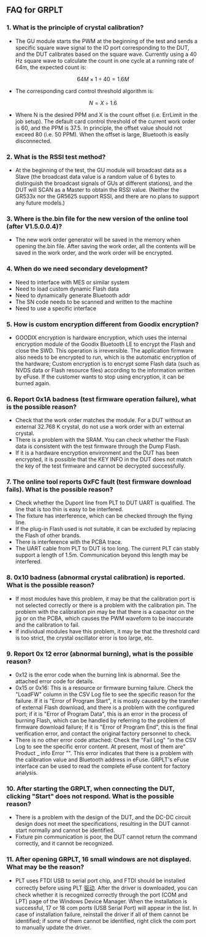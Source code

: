 ## FAQ for GRPLT


### 1. What is the principle of crystal calibration?
- The GU module starts the PWM at the beginning of the test and sends a specific square wave signal to the IO port corresponding to the DUT, and the DUT calibrates based on the square wave. Currently using a 40 Hz square wave to calculate the count in one cycle at a running rate of 64m, the expected count is:
  
$$
64M \times 1 \div 40 = 1.6M
$$

-   The corresponding card control threshold algorithm is:

$$
N = X \div 1.6
$$

-   Where N is the desired PPM and X is the count offset (i.e. ErrLimit in the job setup). The default card control threshold of the current work order is 60, and the PPM is 37.5. In principle, the offset value should not exceed 80 (i.e. 50 PPM). When the offset is large, Bluetooth is easily disconnected.

### 2. What is the RSSI test method?

- At the beginning of the test, the GU module will broadcast data as a Slave (the broadcast data value is a random value of 6 bytes to distinguish the broadcast signals of GUs at different stations), and the DUT will SCAN as a Master to obtain the RSSI value. (Neither the GR533x nor the GR5625 support RSSI, and there are no plans to support any future models.)

### 3. Where is the.bin file for the new version of the online tool (after V1.5.0.0.4)?

- The new work order generator will be saved in the memory when opening the.bin file. After saving the work order, all the contents will be saved in the work order, and the work order will be encrypted.

### 4. When do we need secondary development?

- Need to interface with MES or similar system
- Need to load custom dynamic Flash data
- Need to dynamically generate Bluetooth addr
- The SN code needs to be scanned and written to the machine
- Need to use a specific interface

### 5. How is custom encryption different from Goodix encryption?

- GOODIX encryption is hardware encryption, which uses the internal encryption module of the Goodix Bluetooth LE to encrypt the Flash and close the SWD. This operation is irreversible. The application firmware also needs to be encrypted to run, which is the automatic encryption of the hardware; Custom encryption is to encrypt some Flash data (such as NVDS data or Flash resource files) according to the information written by eFuse. If the customer wants to stop using encryption, it can be burned again.

### 6. Report 0x1A badness (test firmware operation failure), what is the possible reason?
- Check that the work order matches the module. For a DUT without an external 32.768 K crystal, do not use a work order with an external crystal.
- There is a problem with the SRAM. You can check whether the Flash data is consistent with the test firmware through the Dump Flash.
- If it is a hardware encryption environment and the DUT has been encrypted, it is possible that the KEY INFO in the DUT does not match the key of the test firmware and cannot be decrypted successfully.

### 7. The online tool reports 0xFC fault (test firmware download fails). What is the possible reason?
- Check whether the Dupont line from PLT to DUT UART is qualified. The line that is too thin is easy to be interfered.
- The fixture has interference, which can be checked through the flying line.
- If the plug-in Flash used is not suitable, it can be excluded by replacing the Flash of other brands.
- There is interference with the PCBA trace.
- The UART cable from PLT to DUT is too long. The current PLT can stably support a length of 1.5m. Communication beyond this length may be interfered.

### 8. 0x10 badness (abnormal crystal calibration) is reported. What is the possible reason?
- If most modules have this problem, it may be that the calibration port is not selected correctly or there is a problem with the calibration pin. The problem with the calibration pin may be that there is a capacitor on the jig or on the PCBA, which causes the PWM waveform to be inaccurate and the calibration to fail.
- If individual modules have this problem, it may be that the threshold card is too strict, the crystal oscillator error is too large, etc.


### 9. Report 0x 12 error (abnormal burning), what is the possible reason?
- 0x12 is the error code when the burning link is abnormal. See the attached error code for details.
- 0x15 or 0x16: This is a resource or firmware burning failure. Check the "LoadFW" column in the CSV Log file to see the specific reason for the failure. If it is "Error of Program Start", it is mostly caused by the transfer of external Flash download, and there is a problem with the configured port; if it is "Error of Program Data", this is an error in the process of burning Flash, which can be handled by referring to the problem of firmware download failure; If it is "Error of Program End", this is the final verification error, and contact the original factory personnel to check.
- There is no other error code attached: Check the "Fail Log" "in the CSV Log to see the specific error content. At present, most of them are" Product _ info Error "". This error indicates that there is a problem with the calibration value and Bluetooth address in eFuse. GRPLT's eFuse interface can be used to read the complete eFuse content for factory analysis.

### 10. After starting the GRPLT, when connecting the DUT, clicking "Start" does not respond. What is the possible reason?
- There is a problem with the design of the DUT, and the DC-DC circuit design does not meet the specifications, resulting in the DUT cannot start normally and cannot be identified.
- Fixture pin communication is poor, the DUT cannot return the command correctly, and it cannot be recognized.

### 11. After opening GRPLT, 16 small windows are not displayed. What may be the reason?
- PLT uses FTDI USB to serial port chip, and FTDI should be installed correctly before using PLT [驱动](http://www.ftdichip.cn/Drivers/VCP.htm). After the driver is downloaded, you can check whether it is recognized correctly through the port (COM and LPT) page of the Windows Device Manager. When the installation is successful, 17 or 18 com ports (USB Serial Port) will appear in the list. In case of installation failure, reinstall the driver if all of them cannot be identified; if some of them cannot be identified, right click the com port to manually update the driver.